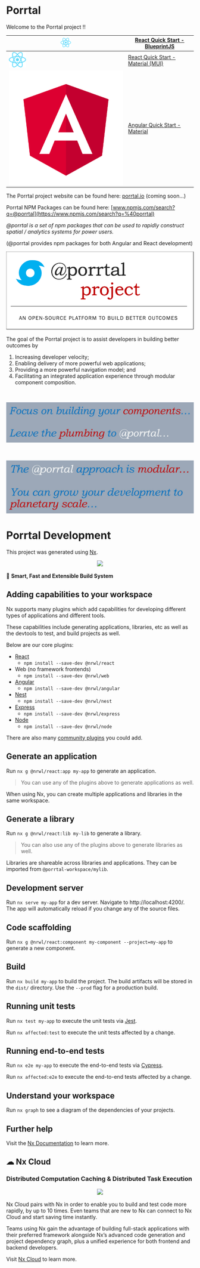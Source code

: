 

# Porrtal

Welcome to the Porrtal project !!

| <img src="apps/n/porrtal-io-app/public/assets/react.svg" width="28"  /> | [React Quick Start - BlueprintJS](libs/porrtal-components/r-quick-start-blueprint/porrtal-components-r-quick-start-blueprint/quick-start.md) |
| --- | ---- |
| ![react](apps/n/porrtal-io-app/public/assets/react.svg) | [React Quick Start - Material (MUI)](libs/porrtal-components/r-quick-start-material/porrtal-components-r-quick-start-material/quick-start.md) |
| ![angular](apps/n/porrtal-io-app/public/assets/angular.svg) | [Angular Quick Start - Material](libs/porrtal-components/a-quick-start-material/porrtal-components-a-quick-start-material/quick-start.md) |


The Porrtal project website can be found here: [porrtal.io](https://porrtal.io) (coming soon...)

Porrtal NPM Packages can be found here: [www.npmjs.com/search?q=@porrtal](https://www.npmjs.com/search?q=%40porrtal)

_@porrtal is a set of npm packages that can be used to rapidly construct spatial / analytics systems for power users._

(@porrtal provides npm packages for both Angular and React development)

![Build Better Outcomes](./libs/porrtal-components/r-porrtal-io/porrtal-components-r-porrtal-io/welcome/build-better-outcomes.png)

The goal of the Porrtal project is to assist developers in building better outcomes by

1. Increasing developer velocity;
2. Enabling delivery of more powerful web applications;
3. Providing a more powerful navigation model; and
4. Facilitating an integrated application experience through modular component composition.

&nbsp;

![Focus on Components Leave the Plumbing to Porrtal](./libs/porrtal-components/r-porrtal-io/porrtal-components-r-porrtal-io/welcome/leave-the-plumbing-to-porrtal.jpg)

&nbsp;
&nbsp;

![Grow your Development up to Planetary Scale](./libs/porrtal-components/r-porrtal-io/porrtal-components-r-porrtal-io/welcome/porrtal-is-modular.jpg)

# Porrtal Development

This project was generated using [Nx](https://nx.dev).

<p style="text-align: center;"><img src="https://raw.githubusercontent.com/nrwl/nx/master/images/nx-logo.png" width="450"></p>

🔎 **Smart, Fast and Extensible Build System**

## Adding capabilities to your workspace

Nx supports many plugins which add capabilities for developing different types of applications and different tools.

These capabilities include generating applications, libraries, etc as well as the devtools to test, and build projects as well.

Below are our core plugins:

- [React](https://reactjs.org)
  - `npm install --save-dev @nrwl/react`
- Web (no framework frontends)
  - `npm install --save-dev @nrwl/web`
- [Angular](https://angular.io)
  - `npm install --save-dev @nrwl/angular`
- [Nest](https://nestjs.com)
  - `npm install --save-dev @nrwl/nest`
- [Express](https://expressjs.com)
  - `npm install --save-dev @nrwl/express`
- [Node](https://nodejs.org)
  - `npm install --save-dev @nrwl/node`

There are also many [community plugins](https://nx.dev/community) you could add.

## Generate an application

Run `nx g @nrwl/react:app my-app` to generate an application.

> You can use any of the plugins above to generate applications as well.

When using Nx, you can create multiple applications and libraries in the same workspace.

## Generate a library

Run `nx g @nrwl/react:lib my-lib` to generate a library.

> You can also use any of the plugins above to generate libraries as well.

Libraries are shareable across libraries and applications. They can be imported from `@porrtal-workspace/mylib`.

## Development server

Run `nx serve my-app` for a dev server. Navigate to http://localhost:4200/. The app will automatically reload if you change any of the source files.

## Code scaffolding

Run `nx g @nrwl/react:component my-component --project=my-app` to generate a new component.

## Build

Run `nx build my-app` to build the project. The build artifacts will be stored in the `dist/` directory. Use the `--prod` flag for a production build.

## Running unit tests

Run `nx test my-app` to execute the unit tests via [Jest](https://jestjs.io).

Run `nx affected:test` to execute the unit tests affected by a change.

## Running end-to-end tests

Run `nx e2e my-app` to execute the end-to-end tests via [Cypress](https://www.cypress.io).

Run `nx affected:e2e` to execute the end-to-end tests affected by a change.

## Understand your workspace

Run `nx graph` to see a diagram of the dependencies of your projects.

## Further help

Visit the [Nx Documentation](https://nx.dev) to learn more.



## ☁ Nx Cloud

### Distributed Computation Caching & Distributed Task Execution

<p style="text-align: center;"><img src="https://raw.githubusercontent.com/nrwl/nx/master/images/nx-cloud-card.png"></p>

Nx Cloud pairs with Nx in order to enable you to build and test code more rapidly, by up to 10 times. Even teams that are new to Nx can connect to Nx Cloud and start saving time instantly.

Teams using Nx gain the advantage of building full-stack applications with their preferred framework alongside Nx’s advanced code generation and project dependency graph, plus a unified experience for both frontend and backend developers.

Visit [Nx Cloud](https://nx.app/) to learn more.
